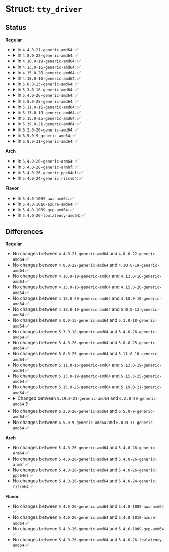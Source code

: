 # Struct: <code>tty_driver</code>

## Status
<b>Regular</b>
<ul>
<li>
<details>
<summary>In <code>4.4.0-21-generic-amd64</code>: ✅</summary>

```c
struct tty_driver {
    int magic;
    struct kref kref;
    struct cdev * * cdevs;
    struct module * owner;
    const char * driver_name;
    const char * name;
    int name_base;
    int major;
    int minor_start;
    unsigned int num;
    short int type;
    short int subtype;
    struct ktermios init_termios;
    long unsigned int flags;
    struct proc_dir_entry * proc_entry;
    struct tty_driver * other;
    struct tty_struct * * ttys;
    struct tty_port * * ports;
    struct ktermios * * termios;
    void * driver_state;
    const struct tty_operations * ops;
    struct list_head tty_drivers;
}
```
</details>
</li>
<li>
<details>
<summary>In <code>4.8.0-22-generic-amd64</code>: ✅</summary>

```c
struct tty_driver {
    int magic;
    struct kref kref;
    struct cdev * * cdevs;
    struct module * owner;
    const char * driver_name;
    const char * name;
    int name_base;
    int major;
    int minor_start;
    unsigned int num;
    short int type;
    short int subtype;
    struct ktermios init_termios;
    long unsigned int flags;
    struct proc_dir_entry * proc_entry;
    struct tty_driver * other;
    struct tty_struct * * ttys;
    struct tty_port * * ports;
    struct ktermios * * termios;
    void * driver_state;
    const struct tty_operations * ops;
    struct list_head tty_drivers;
}
```
</details>
</li>
<li>
<details>
<summary>In <code>4.10.0-19-generic-amd64</code>: ✅</summary>

```c
struct tty_driver {
    int magic;
    struct kref kref;
    struct cdev * * cdevs;
    struct module * owner;
    const char * driver_name;
    const char * name;
    int name_base;
    int major;
    int minor_start;
    unsigned int num;
    short int type;
    short int subtype;
    struct ktermios init_termios;
    long unsigned int flags;
    struct proc_dir_entry * proc_entry;
    struct tty_driver * other;
    struct tty_struct * * ttys;
    struct tty_port * * ports;
    struct ktermios * * termios;
    void * driver_state;
    const struct tty_operations * ops;
    struct list_head tty_drivers;
}
```
</details>
</li>
<li>
<details>
<summary>In <code>4.13.0-16-generic-amd64</code>: ✅</summary>

```c
struct tty_driver {
    int magic;
    struct kref kref;
    struct cdev * * cdevs;
    struct module * owner;
    const char * driver_name;
    const char * name;
    int name_base;
    int major;
    int minor_start;
    unsigned int num;
    short int type;
    short int subtype;
    struct ktermios init_termios;
    long unsigned int flags;
    struct proc_dir_entry * proc_entry;
    struct tty_driver * other;
    struct tty_struct * * ttys;
    struct tty_port * * ports;
    struct ktermios * * termios;
    void * driver_state;
    const struct tty_operations * ops;
    struct list_head tty_drivers;
}
```
</details>
</li>
<li>
<details>
<summary>In <code>4.15.0-20-generic-amd64</code>: ✅</summary>

```c
struct tty_driver {
    int magic;
    struct kref kref;
    struct cdev * * cdevs;
    struct module * owner;
    const char * driver_name;
    const char * name;
    int name_base;
    int major;
    int minor_start;
    unsigned int num;
    short int type;
    short int subtype;
    struct ktermios init_termios;
    long unsigned int flags;
    struct proc_dir_entry * proc_entry;
    struct tty_driver * other;
    struct tty_struct * * ttys;
    struct tty_port * * ports;
    struct ktermios * * termios;
    void * driver_state;
    const struct tty_operations * ops;
    struct list_head tty_drivers;
}
```
</details>
</li>
<li>
<details>
<summary>In <code>4.18.0-10-generic-amd64</code>: ✅</summary>

```c
struct tty_driver {
    int magic;
    struct kref kref;
    struct cdev * * cdevs;
    struct module * owner;
    const char * driver_name;
    const char * name;
    int name_base;
    int major;
    int minor_start;
    unsigned int num;
    short int type;
    short int subtype;
    struct ktermios init_termios;
    long unsigned int flags;
    struct proc_dir_entry * proc_entry;
    struct tty_driver * other;
    struct tty_struct * * ttys;
    struct tty_port * * ports;
    struct ktermios * * termios;
    void * driver_state;
    const struct tty_operations * ops;
    struct list_head tty_drivers;
}
```
</details>
</li>
<li>
<details>
<summary>In <code>5.0.0-13-generic-amd64</code>: ✅</summary>

```c
struct tty_driver {
    int magic;
    struct kref kref;
    struct cdev * * cdevs;
    struct module * owner;
    const char * driver_name;
    const char * name;
    int name_base;
    int major;
    int minor_start;
    unsigned int num;
    short int type;
    short int subtype;
    struct ktermios init_termios;
    long unsigned int flags;
    struct proc_dir_entry * proc_entry;
    struct tty_driver * other;
    struct tty_struct * * ttys;
    struct tty_port * * ports;
    struct ktermios * * termios;
    void * driver_state;
    const struct tty_operations * ops;
    struct list_head tty_drivers;
}
```
</details>
</li>
<li>
<details>
<summary>In <code>5.3.0-18-generic-amd64</code>: ✅</summary>

```c
struct tty_driver {
    int magic;
    struct kref kref;
    struct cdev * * cdevs;
    struct module * owner;
    const char * driver_name;
    const char * name;
    int name_base;
    int major;
    int minor_start;
    unsigned int num;
    short int type;
    short int subtype;
    struct ktermios init_termios;
    long unsigned int flags;
    struct proc_dir_entry * proc_entry;
    struct tty_driver * other;
    struct tty_struct * * ttys;
    struct tty_port * * ports;
    struct ktermios * * termios;
    void * driver_state;
    const struct tty_operations * ops;
    struct list_head tty_drivers;
}
```
</details>
</li>
<li>
<details>
<summary>In <code>5.4.0-26-generic-amd64</code>: ✅</summary>

```c
struct tty_driver {
    int magic;
    struct kref kref;
    struct cdev * * cdevs;
    struct module * owner;
    const char * driver_name;
    const char * name;
    int name_base;
    int major;
    int minor_start;
    unsigned int num;
    short int type;
    short int subtype;
    struct ktermios init_termios;
    long unsigned int flags;
    struct proc_dir_entry * proc_entry;
    struct tty_driver * other;
    struct tty_struct * * ttys;
    struct tty_port * * ports;
    struct ktermios * * termios;
    void * driver_state;
    const struct tty_operations * ops;
    struct list_head tty_drivers;
}
```
</details>
</li>
<li>
<details>
<summary>In <code>5.8.0-25-generic-amd64</code>: ✅</summary>

```c
struct tty_driver {
    int magic;
    struct kref kref;
    struct cdev * * cdevs;
    struct module * owner;
    const char * driver_name;
    const char * name;
    int name_base;
    int major;
    int minor_start;
    unsigned int num;
    short int type;
    short int subtype;
    struct ktermios init_termios;
    long unsigned int flags;
    struct proc_dir_entry * proc_entry;
    struct tty_driver * other;
    struct tty_struct * * ttys;
    struct tty_port * * ports;
    struct ktermios * * termios;
    void * driver_state;
    const struct tty_operations * ops;
    struct list_head tty_drivers;
}
```
</details>
</li>
<li>
<details>
<summary>In <code>5.11.0-16-generic-amd64</code>: ✅</summary>

```c
struct tty_driver {
    int magic;
    struct kref kref;
    struct cdev * * cdevs;
    struct module * owner;
    const char * driver_name;
    const char * name;
    int name_base;
    int major;
    int minor_start;
    unsigned int num;
    short int type;
    short int subtype;
    struct ktermios init_termios;
    long unsigned int flags;
    struct proc_dir_entry * proc_entry;
    struct tty_driver * other;
    struct tty_struct * * ttys;
    struct tty_port * * ports;
    struct ktermios * * termios;
    void * driver_state;
    const struct tty_operations * ops;
    struct list_head tty_drivers;
}
```
</details>
</li>
<li>
<details>
<summary>In <code>5.13.0-19-generic-amd64</code>: ✅</summary>

```c
struct tty_driver {
    int magic;
    struct kref kref;
    struct cdev * * cdevs;
    struct module * owner;
    const char * driver_name;
    const char * name;
    int name_base;
    int major;
    int minor_start;
    unsigned int num;
    short int type;
    short int subtype;
    struct ktermios init_termios;
    long unsigned int flags;
    struct proc_dir_entry * proc_entry;
    struct tty_driver * other;
    struct tty_struct * * ttys;
    struct tty_port * * ports;
    struct ktermios * * termios;
    void * driver_state;
    const struct tty_operations * ops;
    struct list_head tty_drivers;
}
```
</details>
</li>
<li>
<details>
<summary>In <code>5.15.0-25-generic-amd64</code>: ✅</summary>

```c
struct tty_driver {
    int magic;
    struct kref kref;
    struct cdev * * cdevs;
    struct module * owner;
    const char * driver_name;
    const char * name;
    int name_base;
    int major;
    int minor_start;
    unsigned int num;
    short int type;
    short int subtype;
    struct ktermios init_termios;
    long unsigned int flags;
    struct proc_dir_entry * proc_entry;
    struct tty_driver * other;
    struct tty_struct * * ttys;
    struct tty_port * * ports;
    struct ktermios * * termios;
    void * driver_state;
    const struct tty_operations * ops;
    struct list_head tty_drivers;
}
```
</details>
</li>
<li>
<details>
<summary>In <code>5.19.0-21-generic-amd64</code>: ✅</summary>

```c
struct tty_driver {
    int magic;
    struct kref kref;
    struct cdev * * cdevs;
    struct module * owner;
    const char * driver_name;
    const char * name;
    int name_base;
    int major;
    int minor_start;
    unsigned int num;
    short int type;
    short int subtype;
    struct ktermios init_termios;
    long unsigned int flags;
    struct proc_dir_entry * proc_entry;
    struct tty_driver * other;
    struct tty_struct * * ttys;
    struct tty_port * * ports;
    struct ktermios * * termios;
    void * driver_state;
    const struct tty_operations * ops;
    struct list_head tty_drivers;
}
```
</details>
</li>
<li>
<details>
<summary>In <code>6.2.0-20-generic-amd64</code>: ✅</summary>

```c
struct tty_driver {
    struct kref kref;
    struct cdev * * cdevs;
    struct module * owner;
    const char * driver_name;
    const char * name;
    int name_base;
    int major;
    int minor_start;
    unsigned int num;
    short int type;
    short int subtype;
    struct ktermios init_termios;
    long unsigned int flags;
    struct proc_dir_entry * proc_entry;
    struct tty_driver * other;
    struct tty_struct * * ttys;
    struct tty_port * * ports;
    struct ktermios * * termios;
    void * driver_state;
    const struct tty_operations * ops;
    struct list_head tty_drivers;
}
```
</details>
</li>
<li>
<details>
<summary>In <code>6.5.0-9-generic-amd64</code>: ✅</summary>

```c
struct tty_driver {
    struct kref kref;
    struct cdev * * cdevs;
    struct module * owner;
    const char * driver_name;
    const char * name;
    int name_base;
    int major;
    int minor_start;
    unsigned int num;
    short int type;
    short int subtype;
    struct ktermios init_termios;
    long unsigned int flags;
    struct proc_dir_entry * proc_entry;
    struct tty_driver * other;
    struct tty_struct * * ttys;
    struct tty_port * * ports;
    struct ktermios * * termios;
    void * driver_state;
    const struct tty_operations * ops;
    struct list_head tty_drivers;
}
```
</details>
</li>
<li>
<details>
<summary>In <code>6.8.0-31-generic-amd64</code>: ✅</summary>

```c
struct tty_driver {
    struct kref kref;
    struct cdev * * cdevs;
    struct module * owner;
    const char * driver_name;
    const char * name;
    int name_base;
    int major;
    int minor_start;
    unsigned int num;
    short int type;
    short int subtype;
    struct ktermios init_termios;
    long unsigned int flags;
    struct proc_dir_entry * proc_entry;
    struct tty_driver * other;
    struct tty_struct * * ttys;
    struct tty_port * * ports;
    struct ktermios * * termios;
    void * driver_state;
    const struct tty_operations * ops;
    struct list_head tty_drivers;
}
```
</details>
</li>
</ul>
<b>Arch</b>
<ul>
<li>
<details>
<summary>In <code>5.4.0-26-generic-arm64</code>: ✅</summary>

```c
struct tty_driver {
    int magic;
    struct kref kref;
    struct cdev * * cdevs;
    struct module * owner;
    const char * driver_name;
    const char * name;
    int name_base;
    int major;
    int minor_start;
    unsigned int num;
    short int type;
    short int subtype;
    struct ktermios init_termios;
    long unsigned int flags;
    struct proc_dir_entry * proc_entry;
    struct tty_driver * other;
    struct tty_struct * * ttys;
    struct tty_port * * ports;
    struct ktermios * * termios;
    void * driver_state;
    const struct tty_operations * ops;
    struct list_head tty_drivers;
}
```
</details>
</li>
<li>
<details>
<summary>In <code>5.4.0-26-generic-armhf</code>: ✅</summary>

```c
struct tty_driver {
    int magic;
    struct kref kref;
    struct cdev * * cdevs;
    struct module * owner;
    const char * driver_name;
    const char * name;
    int name_base;
    int major;
    int minor_start;
    unsigned int num;
    short int type;
    short int subtype;
    struct ktermios init_termios;
    long unsigned int flags;
    struct proc_dir_entry * proc_entry;
    struct tty_driver * other;
    struct tty_struct * * ttys;
    struct tty_port * * ports;
    struct ktermios * * termios;
    void * driver_state;
    const struct tty_operations * ops;
    struct list_head tty_drivers;
}
```
</details>
</li>
<li>
<details>
<summary>In <code>5.4.0-26-generic-ppc64el</code>: ✅</summary>

```c
struct tty_driver {
    int magic;
    struct kref kref;
    struct cdev * * cdevs;
    struct module * owner;
    const char * driver_name;
    const char * name;
    int name_base;
    int major;
    int minor_start;
    unsigned int num;
    short int type;
    short int subtype;
    struct ktermios init_termios;
    long unsigned int flags;
    struct proc_dir_entry * proc_entry;
    struct tty_driver * other;
    struct tty_struct * * ttys;
    struct tty_port * * ports;
    struct ktermios * * termios;
    void * driver_state;
    const struct tty_operations * ops;
    struct list_head tty_drivers;
}
```
</details>
</li>
<li>
<details>
<summary>In <code>5.4.0-24-generic-riscv64</code>: ✅</summary>

```c
struct tty_driver {
    int magic;
    struct kref kref;
    struct cdev * * cdevs;
    struct module * owner;
    const char * driver_name;
    const char * name;
    int name_base;
    int major;
    int minor_start;
    unsigned int num;
    short int type;
    short int subtype;
    struct ktermios init_termios;
    long unsigned int flags;
    struct proc_dir_entry * proc_entry;
    struct tty_driver * other;
    struct tty_struct * * ttys;
    struct tty_port * * ports;
    struct ktermios * * termios;
    void * driver_state;
    const struct tty_operations * ops;
    struct list_head tty_drivers;
}
```
</details>
</li>
</ul>
<b>Flavor</b>
<ul>
<li>
<details>
<summary>In <code>5.4.0-1009-aws-amd64</code>: ✅</summary>

```c
struct tty_driver {
    int magic;
    struct kref kref;
    struct cdev * * cdevs;
    struct module * owner;
    const char * driver_name;
    const char * name;
    int name_base;
    int major;
    int minor_start;
    unsigned int num;
    short int type;
    short int subtype;
    struct ktermios init_termios;
    long unsigned int flags;
    struct proc_dir_entry * proc_entry;
    struct tty_driver * other;
    struct tty_struct * * ttys;
    struct tty_port * * ports;
    struct ktermios * * termios;
    void * driver_state;
    const struct tty_operations * ops;
    struct list_head tty_drivers;
}
```
</details>
</li>
<li>
<details>
<summary>In <code>5.4.0-1010-azure-amd64</code>: ✅</summary>

```c
struct tty_driver {
    int magic;
    struct kref kref;
    struct cdev * * cdevs;
    struct module * owner;
    const char * driver_name;
    const char * name;
    int name_base;
    int major;
    int minor_start;
    unsigned int num;
    short int type;
    short int subtype;
    struct ktermios init_termios;
    long unsigned int flags;
    struct proc_dir_entry * proc_entry;
    struct tty_driver * other;
    struct tty_struct * * ttys;
    struct tty_port * * ports;
    struct ktermios * * termios;
    void * driver_state;
    const struct tty_operations * ops;
    struct list_head tty_drivers;
}
```
</details>
</li>
<li>
<details>
<summary>In <code>5.4.0-1009-gcp-amd64</code>: ✅</summary>

```c
struct tty_driver {
    int magic;
    struct kref kref;
    struct cdev * * cdevs;
    struct module * owner;
    const char * driver_name;
    const char * name;
    int name_base;
    int major;
    int minor_start;
    unsigned int num;
    short int type;
    short int subtype;
    struct ktermios init_termios;
    long unsigned int flags;
    struct proc_dir_entry * proc_entry;
    struct tty_driver * other;
    struct tty_struct * * ttys;
    struct tty_port * * ports;
    struct ktermios * * termios;
    void * driver_state;
    const struct tty_operations * ops;
    struct list_head tty_drivers;
}
```
</details>
</li>
<li>
<details>
<summary>In <code>5.4.0-26-lowlatency-amd64</code>: ✅</summary>

```c
struct tty_driver {
    int magic;
    struct kref kref;
    struct cdev * * cdevs;
    struct module * owner;
    const char * driver_name;
    const char * name;
    int name_base;
    int major;
    int minor_start;
    unsigned int num;
    short int type;
    short int subtype;
    struct ktermios init_termios;
    long unsigned int flags;
    struct proc_dir_entry * proc_entry;
    struct tty_driver * other;
    struct tty_struct * * ttys;
    struct tty_port * * ports;
    struct ktermios * * termios;
    void * driver_state;
    const struct tty_operations * ops;
    struct list_head tty_drivers;
}
```
</details>
</li>
</ul>

## Differences
<b>Regular</b>
<ul>
<li>
No changes between <code>4.4.0-21-generic-amd64</code> and <code>4.8.0-22-generic-amd64</code> ✅
</li>
<li>
No changes between <code>4.8.0-22-generic-amd64</code> and <code>4.10.0-19-generic-amd64</code> ✅
</li>
<li>
No changes between <code>4.10.0-19-generic-amd64</code> and <code>4.13.0-16-generic-amd64</code> ✅
</li>
<li>
No changes between <code>4.13.0-16-generic-amd64</code> and <code>4.15.0-20-generic-amd64</code> ✅
</li>
<li>
No changes between <code>4.15.0-20-generic-amd64</code> and <code>4.18.0-10-generic-amd64</code> ✅
</li>
<li>
No changes between <code>4.18.0-10-generic-amd64</code> and <code>5.0.0-13-generic-amd64</code> ✅
</li>
<li>
No changes between <code>5.0.0-13-generic-amd64</code> and <code>5.3.0-18-generic-amd64</code> ✅
</li>
<li>
No changes between <code>5.3.0-18-generic-amd64</code> and <code>5.4.0-26-generic-amd64</code> ✅
</li>
<li>
No changes between <code>5.4.0-26-generic-amd64</code> and <code>5.8.0-25-generic-amd64</code> ✅
</li>
<li>
No changes between <code>5.8.0-25-generic-amd64</code> and <code>5.11.0-16-generic-amd64</code> ✅
</li>
<li>
No changes between <code>5.11.0-16-generic-amd64</code> and <code>5.13.0-19-generic-amd64</code> ✅
</li>
<li>
No changes between <code>5.13.0-19-generic-amd64</code> and <code>5.15.0-25-generic-amd64</code> ✅
</li>
<li>
No changes between <code>5.15.0-25-generic-amd64</code> and <code>5.19.0-21-generic-amd64</code> ✅
</li>
<li>
<details>
<summary>Changed between <code>5.19.0-21-generic-amd64</code> and <code>6.2.0-20-generic-amd64</code> ❓</summary>
<ul>
<li>
<b>Field removed. </b>
<code>int magic</code>
</li>
</ul>
</details>
</li>
<li>
No changes between <code>6.2.0-20-generic-amd64</code> and <code>6.5.0-9-generic-amd64</code> ✅
</li>
<li>
No changes between <code>6.5.0-9-generic-amd64</code> and <code>6.8.0-31-generic-amd64</code> ✅
</li>
</ul>
<b>Arch</b>
<ul>
<li>
No changes between <code>5.4.0-26-generic-amd64</code> and <code>5.4.0-26-generic-arm64</code> ✅
</li>
<li>
No changes between <code>5.4.0-26-generic-amd64</code> and <code>5.4.0-26-generic-armhf</code> ✅
</li>
<li>
No changes between <code>5.4.0-26-generic-amd64</code> and <code>5.4.0-26-generic-ppc64el</code> ✅
</li>
<li>
No changes between <code>5.4.0-26-generic-amd64</code> and <code>5.4.0-24-generic-riscv64</code> ✅
</li>
</ul>
<b>Flavor</b>
<ul>
<li>
No changes between <code>5.4.0-26-generic-amd64</code> and <code>5.4.0-1009-aws-amd64</code> ✅
</li>
<li>
No changes between <code>5.4.0-26-generic-amd64</code> and <code>5.4.0-1010-azure-amd64</code> ✅
</li>
<li>
No changes between <code>5.4.0-26-generic-amd64</code> and <code>5.4.0-1009-gcp-amd64</code> ✅
</li>
<li>
No changes between <code>5.4.0-26-generic-amd64</code> and <code>5.4.0-26-lowlatency-amd64</code> ✅
</li>
</ul>

